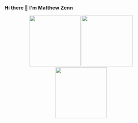 ### Hi there 👋 I'm Matthew Zenn

<p align="center">
    <img src="https://github-readme-stats.vercel.app/api?username=MatthewZenn&show_icons=true&theme=onedark&hide_border=true" height="168px">
    <img src="https://github-readme-stats.vercel.app/api/top-langs/?username=MatthewZenn&show_icons=true&theme=onedark&layout=compact&hide_border=true" height="168px">
     <img src="https://github-readme-stats.vercel.app/api/wakatime/?username=MatthewZenn&show_icons=true&theme=onedark&layout=compact&hide_border=true" height="168px">
</p>
